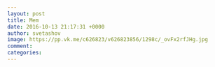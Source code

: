 ```yaml
--- 
layout: post 
title: Mem 
date: 2016-10-13 21:17:31 +0000 
author: svetashov 
image: https://pp.vk.me/c626823/v626823856/1298c/_ovFx2rfJHg.jpg
comment: 
categories: 
---
```


